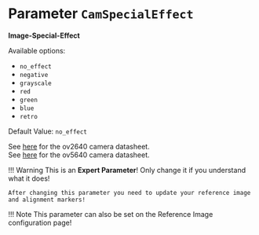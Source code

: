 # Parameter `CamSpecialEffect`

**Image-Special-Effect**

Available options:

- `no_effect`
- `negative`
- `grayscale`
- `red`
- `green`
- `blue`
- `retro`

Default Value: `no_effect`

See [here](../datasheets/Camera.ov2640_ds_1.8_.pdf) for the ov2640 camera datasheet.<br>
See [here](../datasheets/OV5640_datasheet.pdf) for the ov5640 camera datasheet.

!!! Warning
    This is an **Expert Parameter**! Only change it if you understand what it does!

	After changing this parameter you need to update your reference image and alignment markers!
      
!!! Note
    This parameter can also be set on the Reference Image configuration page!
